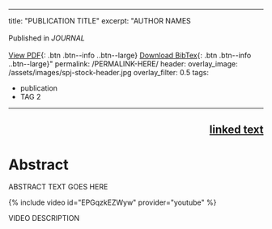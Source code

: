 <!-- A pubication page is a page for a publication. The page is built to be flexible if a video will be embedded, but does not require a video. -->

<!-- 1: To create a new publication page, create a new markdown file within the _posts folder.

  <!-- Each publication should be titled: YEAR-MONTH-DATE-TITLE.md or 0000-00-00-title.md. There should be a date availible for each publication, although many will not be down to the day. Use "01" for the date in these instances. Example: 2003-01-01-wearing-the-hair-shirt.md -->

  <!-- Make sure to include ".md" in the title to ensure the file is using the markdown format. -->

  <!-- In the markdown file, copy and paste the following metadata: -->

  ---
  title: "PUBLICATION TITLE"
  excerpt: "AUTHOR NAMES <br><br> Published in <em>JOURNAL</em>
  <br><br>
  [View PDF](../assets/pdfs/<filename>.pdf){: .btn .btn--info ..btn--large}
  [Download BibTex](../assets/bibtex/<bibfile>.bib){: .btn .btn--info ..btn--large}"
  permalink: /PERMALINK-HERE/
  header:
    overlay_image: /assets/images/spj-stock-header.jpg
    overlay_filter: 0.5
  tags:
  - publication
  - TAG 2
  ---
  <!-- To quickly show where Simon is located within the author list, add two atrisks around his name to bold it. Example: Faustyna Krawiec, Neel Krishnaswami,   **Simon Peyton Jones,** Tom Ellis, Andrew Fitzgibbon, Richard Eisenberg -->

  <!-- You can also copy this template and remove all of these comments around the metadata. -->

  <!-- Update the tags with the appropriate tags. The most common tags will be "publication" and "haskell" -->

<!-- 2: Copy the following content after the metadata. -->

<div style="text-align: right"><h2><a href ="link here"> linked text </a></h2></div>

  <!-- If availible, the publication outlet (or venue) should be a link to the publisher's website. If not availible, the link above should be changed to plain text. Example: ACM SIGPLAN Conference on Programming Language Design and Implementation (PLDI'21) -->

# Abstract
<!-- this H1 (denoted by the single octothorpe before the word 'Abstract') should remain unchanged. -->
  <!-- Note: Make sure to enter at least twice to create seperate lines for the page. -->
ABSTRACT TEXT GOES HERE


<!-- Remove the following if the publication does not include a video -->
{% include video id="EPGqzkEZWyw" provider="youtube" %}
  <!-- This expression is used to embed a video from Youtube. The video ID in the above example is 'EPGqzkEZWyw'. This ID can be found on Youtube in a few differnet locations: in the video URL (after "watch?v=") or under "share", which creates a link such as "https://youtu.be/EPGqzkEZWyw". In this instance, the video ID is found after the backslash -->
VIDEO DESCRIPTION
  <!-- This is simply a breif description of the video. -->
